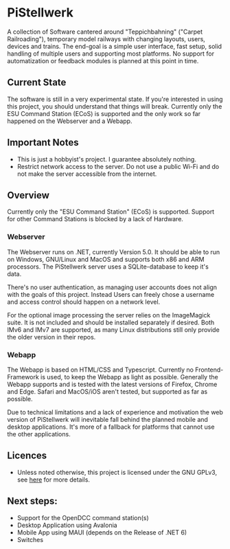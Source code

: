 # PiStellwerk
A collection of Software cantered around "Teppichbahning" ("Carpet Railroading"), temporary model railways with changing layouts, users, devices and trains.
The end-goal is a simple user interface, fast setup, solid handling of multiple users and supporting most platforms.
No support for automatization or feedback modules is planned at this point in time.

## Current State
The software is still in a very experimental state. If you're interested in using this project, you should understand that things will break.
Currently only the ESU Command Station (ECoS) is supported and the only work so far happened on the Webserver and a Webapp.

## Important Notes
- This is just a hobbyist's project. I guarantee absolutely nothing.
- Restrict network access to the server. Do not use a public Wi-Fi and do not make the server accessible from the internet.

## Overview
Currently only the "ESU Command Station" (ECoS) is supported. Support for other Command Stations is blocked by a lack of Hardware.

### Webserver
The Webserver runs on .NET, currently Version 5.0. It should be able to run on Windows, GNU/Linux and MacOS and supports both x86 and ARM processors.
The PiStellwerk server uses a SQLite-database to keep it's data.

There's no user authentication, as managing user accounts does not align with the goals of this project. Instead Users can freely chose a username and access control should happen on a network level.

For the optional image processing the server relies on the ImageMagick suite. It is not included and should be installed separately if desired. Both IMv6 and IMv7 are supported, as many Linux distributions still only provide the older version in their repos.

### Webapp
The Webapp is based on HTML/CSS and Typescript. Currently no Frontend-Framework is used, to keep the Webapp as light as possible.
Generally the Webapp supports and is tested with the latest versions of Firefox, Chrome and Edge. Safari and MacOS/iOS aren't tested, but supported as far as possible.

Due to technical limitations and a lack of experience and motivation the web version of PiStellwerk will inevitable fall behind the planned mobile and desktop applications. It's more of a fallback for platforms that cannot use the other applications.

## Licences
- Unless noted otherwise, this project is licensed under the GNU GPLv3, see [here](/LICENSE) for more details.

## Next steps:
- Support for the OpenDCC command station(s)
- Desktop Application using Avalonia
- Mobile App using MAUI (depends on the Release of .NET 6)
- Switches